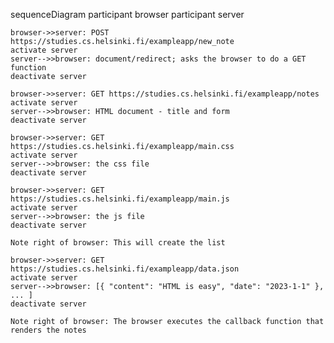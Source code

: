 sequenceDiagram
    participant browser
    participant server

    browser->>server: POST https://studies.cs.helsinki.fi/exampleapp/new_note
    activate server
    server-->>browser: document/redirect; asks the browser to do a GET function
    deactivate server

    browser->>server: GET https://studies.cs.helsinki.fi/exampleapp/notes
    activate server
    server-->>browser: HTML document - title and form
    deactivate server

    browser->>server: GET https://studies.cs.helsinki.fi/exampleapp/main.css
    activate server
    server-->>browser: the css file
    deactivate server
    
    browser->>server: GET https://studies.cs.helsinki.fi/exampleapp/main.js
    activate server
    server-->>browser: the js file
    deactivate server
    
    Note right of browser: This will create the list

    browser->>server: GET https://studies.cs.helsinki.fi/exampleapp/data.json
    activate server
    server-->>browser: [{ "content": "HTML is easy", "date": "2023-1-1" }, ... ]
    deactivate server

    Note right of browser: The browser executes the callback function that renders the notes
